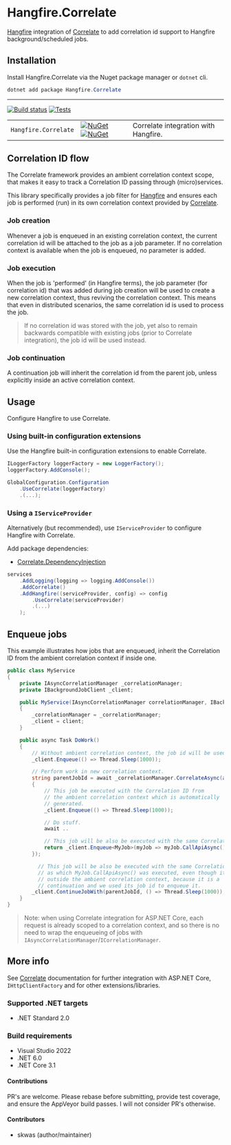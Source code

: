 # Hangfire.Correlate

[Hangfire](https://www.hangfire.io/) integration of [Correlate](https://github.com/skwasjer/Correlate) to add correlation id support to Hangfire background/scheduled jobs.

## Installation

Install Hangfire.Correlate via the Nuget package manager or `dotnet` cli.

```powershell
dotnet add package Hangfire.Correlate
```

---

[![Build status](https://ci.appveyor.com/api/projects/status/k0ihl8phwimr3w89/branch/main?svg=true)](https://ci.appveyor.com/project/skwasjer/hangfire-correlate)
[![Tests](https://img.shields.io/appveyor/tests/skwasjer/hangfire-correlate/main.svg)](https://ci.appveyor.com/project/skwasjer/hangfire-correlate/build/tests)

| | | |
|---|---|---|
| `Hangfire.Correlate` | [![NuGet](https://img.shields.io/nuget/v/Hangfire.Correlate.svg)](https://www.nuget.org/packages/Hangfire.Correlate/) [![NuGet](https://img.shields.io/nuget/dt/Hangfire.Correlate.svg)](https://www.nuget.org/packages/Hangfire.Correlate/) | Correlate integration with Hangfire. |

## Correlation ID flow

The Correlate framework provides an ambient correlation context scope, that makes it easy to track a Correlation ID passing through (micro)services.

This library specifically provides a job filter for [Hangfire](https://www.hangfire.io/) and ensures each job is performed (run) in its own correlation context provided by [Correlate](https://github.com/skwasjer/Correlate).

### Job creation

Whenever a job is enqueued in an existing correlation context, the current correlation id will be attached to the job as a job parameter. If no correlation context is available when the job is enqueued, no parameter is added.

### Job execution

When the job is 'performed' (in Hangfire terms), the job parameter (for correlation id) that was added during job creation will be used to create a new correlation context, thus reviving the correlation context. This means that even in distributed scenarios, the same correlation id is used to process the job.
> If no correlation id was stored with the job, yet also to remain backwards compatible with existing jobs (prior to Correlate integration), the job id will be used instead. 

### Job continuation

A continuation job will inherit the correlation id from the parent job, unless explicitly inside an active correlation context.

## Usage ###

Configure Hangfire to use Correlate.

### Using built-in configuration extensions ###

Use the Hangfire built-in configuration extensions to enable Correlate.

```csharp
ILoggerFactory loggerFactory = new LoggerFactory();
loggerFactory.AddConsole();

GlobalConfiguration.Configuration
    .UseCorrelate(loggerFactory)
    .(...);
```

### Using a `IServiceProvider`

Alternatively (but recommended), use `IServiceProvider` to configure Hangfire with Correlate.

Add package dependencies:
- [Correlate.DependencyInjection](https://github.com/skwasjer/Correlate)

```csharp
services
    .AddLogging(logging => logging.AddConsole())
    .AddCorrelate()
    .AddHangfire((serviceProvider, config) => config
        .UseCorrelate(serviceProvider)
        .(...)
    );
```

## Enqueue jobs

This example illustrates how jobs that are enqueued, inherit the Correlation ID from the ambient correlation context if inside one.

```csharp
public class MyService
{
    private IAsyncCorrelationManager _correlationManager;
    private IBackgroundJobClient _client;

    public MyService(IAsyncCorrelationManager correlationManager, IBackgroundJobClient client)
    {
        _correlationManager = _correlationManager;
        _client = client;
    }

    public async Task DoWork()
    {
        // Without ambient correlation context, the job id will be used.
        _client.Enqueue(() => Thread.Sleep(1000));

        // Perform work in new correlation context.
        string parentJobId = await _correlationManager.CorrelateAsync(async () =>
        {
            // This job be executed with the Correlation ID from
            // the ambient correlation context which is automatically
            // generated.
            _client.Enqueue(() => Thread.Sleep(1000));

            // Do stuff.
            await ..

            // This job will be also be executed with the same Correlation ID.
            return _client.Enqueue<MyJob>(myJob => myJob.CallApiAsync());
        });

          // This job will be also be executed with the same Correlation ID
          // as which MyJob.CallApiAsync() was executed, even though it is
          // outside the ambient correlation context, because it is a 
          // continuation and we used its job id to enqueue it.
        _client.ContinueJobWith(parentJobId, () => Thread.Sleep(1000));
    }
}
```

> Note: when using Correlate integration for ASP.NET Core, each request is already scoped to a correlation context, and so there is no need to wrap the enqueueing of jobs with `IAsyncCorrelationManager`/`ICorrelationManager`.

## More info

See [Correlate](https://github.com/skwasjer/Correlate) documentation for further integration with ASP.NET Core, `IHttpClientFactory` and for other extensions/libraries.

### Supported .NET targets
- .NET Standard 2.0

### Build requirements
- Visual Studio 2022
- .NET 6.0
- .NET Core 3.1

#### Contributions
PR's are welcome. Please rebase before submitting, provide test coverage, and ensure the AppVeyor build passes. I will not consider PR's otherwise.

#### Contributors
- skwas (author/maintainer)
